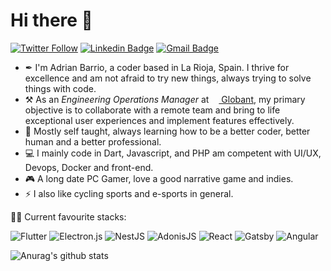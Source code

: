 # Hi there 👋

[![Twitter Follow](https://img.shields.io/twitter/follow/adryworld?color=d83a7c&logoColor=d83a7c&style=flat-square&logo=Twitter)](https://twitter.com/adryworld)
[![Linkedin Badge](https://img.shields.io/badge/-LinkedIn-blue?style=flat-square&logo=Linkedin&logoColor=white&link=https://www.linkedin.com/in/adrianbarrio/)](https://www.linkedin.com/in/adrianbarrio/)
[![Gmail Badge](https://img.shields.io/badge/-Gmail-c14438?style=flat-square&logo=Gmail&logoColor=white&link=mailto:info@statickidz.com)](mailto:info@statickidz.com/)

- ✒ I'm Adrian Barrio, a coder based in La Rioja, Spain. I thrive for excellence and am not afraid to try new things, always trying to solve things with code.
- ⚒ As an _Engineering Operations Manager_ at [<img height="12" src="https://i.imgur.com/rbv2ozD.png"> Globant](https://globant.com), my primary objective is to collaborate with a remote team and bring to life exceptional user experiences and implement features effectively.
- 🌱 Mostly self taught, always learning how to be a better coder, better human and a better professional.
- 💻 I mainly code in Dart, Javascript, and PHP am competent with UI/UX, Devops, Docker and front-end.
- 🎮 A long date PC Gamer, love a good narrative game and indies.
- ⚡ I also like cycling sports and e-sports in general.

🐱‍👤 Current favourite stacks:

![Flutter](https://img.shields.io/badge/Flutter-%2302569B.svg?style=for-the-badge&logo=Flutter&logoColor=white)
![Electron.js](https://img.shields.io/badge/Electron-191970?style=for-the-badge&logo=Electron&logoColor=white)
![NestJS](https://img.shields.io/badge/nestjs-%23E0234E.svg?style=for-the-badge&logo=nestjs&logoColor=white)
![AdonisJS](https://img.shields.io/badge/adonisjs-%23220052.svg?style=for-the-badge&logo=adonisjs&logoColor=white)
![React](https://img.shields.io/badge/react-%2320232a.svg?style=for-the-badge&logo=react&logoColor=%2361DAFB)
![Gatsby](https://img.shields.io/badge/Gatsby-%23663399.svg?style=for-the-badge&logo=gatsby&logoColor=white)
![Angular](https://img.shields.io/badge/angular-%23DD0031.svg?style=for-the-badge&logo=angular&logoColor=white)

![Anurag's github stats](https://github-readme-stats.vercel.app/api?username=statickidz&count_private=true&theme=highcontrast)
